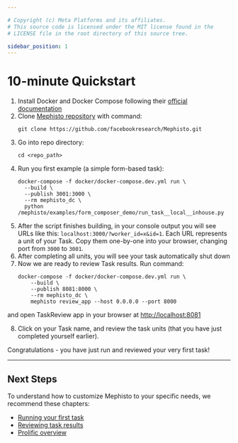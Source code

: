 ```yaml
---

# Copyright (c) Meta Platforms and its affiliates.
# This source code is licensed under the MIT license found in the
# LICENSE file in the root directory of this source tree.

sidebar_position: 1
---
```


# 10-minute Quickstart

1. Install Docker and Docker Compose following their [official documentation](https://docs.docker.com/get-docker/)
2. Clone [Mephisto repository](https://github.com/facebookresearch/Mephisto) with command:
    ```shell
    git clone https://github.com/facebookresearch/Mephisto.git
    ```
3. Go into repo directory:
    ```shell
    cd <repo_path>
    ```
4. Run you first example (a simple form-based task):
    ```shell
    docker-compose -f docker/docker-compose.dev.yml run \
      --build \
      --publish 3001:3000 \
      --rm mephisto_dc \
      python /mephisto/examples/form_composer_demo/run_task__local__inhouse.py
    ```
5. After the script finishes building, in your console output you will see URLs like this: `localhost:3000/?worker_id=x&id=1`. Each URL represents a unit of your Task. Copy them one-by-one into your browser, changing port from `3000` to `3001`.
6. After completing all units, you will see your task automatically shut down
7. Now we are ready to review Task results. Run command:
    ```shell
    docker-compose -f docker/docker-compose.dev.yml run \
        --build \
        --publish 8081:8000 \
        --rm mephisto_dc \
        mephisto review_app --host 0.0.0.0 --port 8000
    ```
and open TaskReview app in your browser at [http://localhost:8081](http://localhost:8081)

8. Click on your Task name, and review the task units (that you have just completed yourself earlier).

Congratulations - you have just run and reviewed your very first task!

---

## Next Steps

To understand how to customize Mephisto to your specific needs, we recommend these chapters:

- [Running your first task](/docs/guides/tutorials/first_task/)
- [Reviewing task results](/docs/guides/tutorials/review_app/)
- [Prolific overview](/docs/guides/how_to_use/providers/prolific/intro/)
